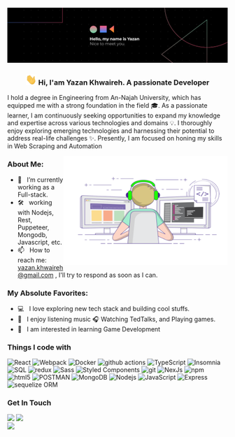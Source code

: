 
![Yazan Banner](https://github.com/TRoYHD/TRoYHD/blob/main/yazan%20background.jpg)

<h3 align="center"> 
    <img src="https://github.com/OsamaSaw/OsamaSaw/blob/main/hello.gif" height="25px" width="25px"></a> Hi, I'am Yazan Khwaireh. A passionate Developer
</h3> 

I hold a degree in Engineering from An-Najah University, which has equipped me with a strong foundation in the field 🎓. As a passionate learner, I am continuously seeking opportunities to expand my knowledge and expertise across various technologies and domains 💡. I thoroughly enjoy exploring emerging technologies and harnessing their potential to address real-life challenges ✨. Presently, I am focused on honing my skills in Web Scraping and Automation

<img align="right" height="250" width="375" alt="coding gif" src="https://github.com/OsamaSaw/OsamaSaw/blob/main/coding.gif" />

### About Me:

- 🚀 &nbsp; I’m currently working as a Full-stack.
- 🛠 &nbsp; working with Nodejs, Rest, Puppeteer, Mongodb, Javascript, etc.
- 📫 &nbsp; How to reach me: yazan.khwaireh@gmail.com , I'll try to respond as soon as I can.
<!-- - 📝 &nbsp; Checkout my [Resume]().-->


### My Absolute Favorites:

- 💻 &nbsp; I love exploring new tech stack and building cool stuffs.
- 📰 &nbsp;  I enjoy listening music 🎧 Watching TedTalks, and Playing games.
- 👾 &nbsp; I am interested in learning Game Development 

<!-- ### Languages and Tools: -->
<h3>Things I code with</h3>
<p>
  <img alt="React" src="https://img.shields.io/badge/-React-45b8d8?style=flat-square&logo=react&logoColor=white" />
  <img alt="Webpack" src="https://img.shields.io/badge/-Webpack-8DD6F9?style=flat-square&logo=webpack&logoColor=white" /> 
  <img alt="Docker" src="https://img.shields.io/badge/-Docker-46a2f1?style=flat-square&logo=docker&logoColor=white" />
  <img alt="github actions" src="https://img.shields.io/badge/-Github_Actions-2088FF?style=flat-square&logo=github-actions&logoColor=white" />
<!--   <img alt="Google Cloud Platform" src="https://img.shields.io/badge/-Google_Cloud_Platform-1a73e8?style=flat-square&logo=google-cloud&logoColor=white" /> -->
  <img alt="TypeScript" src="https://img.shields.io/badge/-TypeScript-007ACC?style=flat-square&logo=typescript&logoColor=white" />
  <img alt="Insomnia" src="https://img.shields.io/badge/-Insomnia-5849BE?style=flat-square&logo=insomnia&logoColor=white" />
<!--   <img alt="Apollo" src="https://img.shields.io/badge/-Apollo%20GraphQL-311C87?style=flat-square&logo=apollo-graphql&logoColor=white" /> -->
  <img alt="SQL" src="https://img.shields.io/badge/-SQL-430098?style=flat-square&logo=SQL&logoColor=white" />
  <img alt="redux" src="https://img.shields.io/badge/-Redux-764ABC?style=flat-square&logo=redux&logoColor=white" />
<!--   <img alt="ReactiveX" src="https://img.shields.io/badge/-RxJs-B7178C?style=flat-square&logo=reactivex&logoColor=white" /> -->
<!--   <img alt="GraphQL" src="https://img.shields.io/badge/-GraphQL-E10098?style=flat-square&logo=graphql&logoColor=white" /> -->
  <img alt="Sass" src="https://img.shields.io/badge/-Sass-CC6699?style=flat-square&logo=sass&logoColor=white" />
  <img alt="Styled Components" src="https://img.shields.io/badge/-Styled_Components-db7092?style=flat-square&logo=styled-components&logoColor=white" />
  <img alt="git" src="https://img.shields.io/badge/-Git-F05032?style=flat-square&logo=git&logoColor=white" />
  <img alt="NexJs" src="https://img.shields.io/badge/NexJs-ea2845?style=flat-square&logo=NexJs&logoColor=white" />
  <img alt="npm" src="https://img.shields.io/badge/-NPM-CB3837?style=flat-square&logo=npm&logoColor=white" />
  <img alt="html5" src="https://img.shields.io/badge/-HTML5-E34F26?style=flat-square&logo=html5&logoColor=white" />
<!--   <img alt="Brave browser" src="https://img.shields.io/badge/-Brave_Browser-FB542B?style=flat-square&logo=brave&logoColor=white" /> -->
<!--   <img alt="Rollup" src="https://img.shields.io/badge/-Rollup-EC4A3F?style=flat-square&logo=rollup.js&logoColor=white" /> -->
<!--   <img alt="JavaScript" src="https://img.shields.io/badge/-D3.js-F9A03C?style=flat-square&logo=d3.js&logoColor=white" /> -->
  <img alt="POSTMAN" src="https://img.shields.io/badge/-POSTMAN-F7B93E?style=flat-square&logo=POSTMAN&logoColor=white" />
  <img alt="MongoDB" src="https://img.shields.io/badge/-MongoDB-13aa52?style=flat-square&logo=mongodb&logoColor=white" />
  <img alt="Nodejs" src="https://img.shields.io/badge/-Nodejs-43853d?style=flat-square&logo=Node.js&logoColor=white" />
  <img alt="JavaScript" src="https://img.shields.io/badge/-JavaScript-430098?style=flat-square&logo=JavaScript&logoColor=white" />
<img alt="Express" src="https://img.shields.io/badge/-Express-430098?style=flat-square&logo=Express&logoColor=white" />
<img alt="sequelize ORM" src="https://img.shields.io/badge/-sequelize ORM-430098?style=flat-square&logo=sequelize&logoColor=white" />



</p>

<!-- 


## Hey, I'm Yazan. 
I live in Nablus city. I like video games, good food, being outside, and coding. 




 -->



### Get In Touch
<a href="mailto:yazan.khwaireh@gmail.com"><img src="https://img.shields.io/badge/Gmail-D14836?style=for-the-badge&logo=gmail&logoColor=white"></a> <a href="https://www.linkedin.com/in/yazan-khwaireh-4b56a115/"><img src="https://img.shields.io/badge/LinkedIn-0077B5?style=for-the-badge&logo=linkedin&logoColor=white">
</a>  
<a href="https://yazan-khwaireh-dev.netlify.app/"><img src="https://img.shields.io/badge/portfolio-0A0A0A?style=for-the-badge&logo=dev.to&logoColor=white">
</a>
<!--<a href="https://www."><img src="https://img.shields.io/badge/portfolio-0A0A0A?style=for-the-badge&logo=dev.to&logoColor=white"></a>  -->
<!-- 
### What I Work With
<img src="https://img.shields.io/badge/JavaScript-F7DF1E?style=for-the-badge&logo=javascript&logoColor=black"> <img src="https://img.shields.io/badge/Node.js-43853D?style=for-the-badge&logo=node.js&logoColor=white"> <img src="https://img.shields.io/badge/HTML5-E34F26?style=for-the-badge&logo=html5&logoColor=white"> <img src="https://img.shields.io/badge/CSS3-1572B6?style=for-the-badge&logo=css3&logoColor=white"> <img src="https://img.shields.io/badge/React-20232A?style=for-the-badge&logo=react&logoColor=61DAFB"> 
...and many others
 -->
